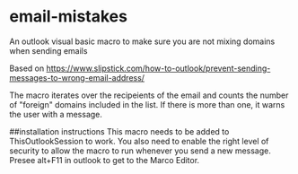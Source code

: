 # email-mistakes
An outlook visual basic macro to make sure you are not mixing domains when sending emails

Based on https://www.slipstick.com/how-to-outlook/prevent-sending-messages-to-wrong-email-address/

The macro iterates over the recipeients of the email and counts the number of "foreign" domains included in the list. If there is more than one, it warns the user with a message.

##installation instructions
This macro needs to be added to ThisOutlookSession to work.
You also need to enable the right level of security to allow the macro to run whenever you send a new message.
Presee alt+F11 in outlook to get to the Marco Editor.
